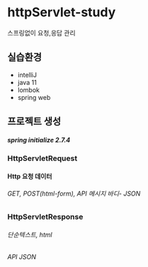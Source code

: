 # httpServlet-study
스프링없이 요청,응답 관리
<div>
<h2>실습환경</h2>
<ul>
<li>intelliJ</li>
<li>java 11</li>
<li>lombok</li>
<li>spring web</li>
</ul>
<h2>프로젝트 생성</h2>
<h5>spring initialize 2.7.4<h5>
</div>
<div>
<h3>HttpServletRequest</h3>
  <h4>Http 요청 데이터</h4> 
  <h6>GET, POST(html-form), API 메시지 바디- JSON<h6>
  </div>
 
<div>
<h3>HttpServletResponse</h3>
  <h6>단순텍스트, html<h6>
  <h6>API JSON<h6>
  </div>
 <div>

